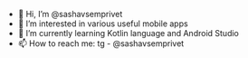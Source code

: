 - 👋 Hi, I’m @sashavsemprivet
- 👀 I’m interested in various useful mobile apps
- 🌱 I’m currently learning Kotlin language and Android Studio
- 📫 How to reach me: tg - @sashavsemprivet

<!---
sashavsemprivet/sashavsemprivet is a ✨ special ✨ repository because its `README.md` (this file) appears on your GitHub profile.
You can click the Preview link to take a look at your changes.
--->
